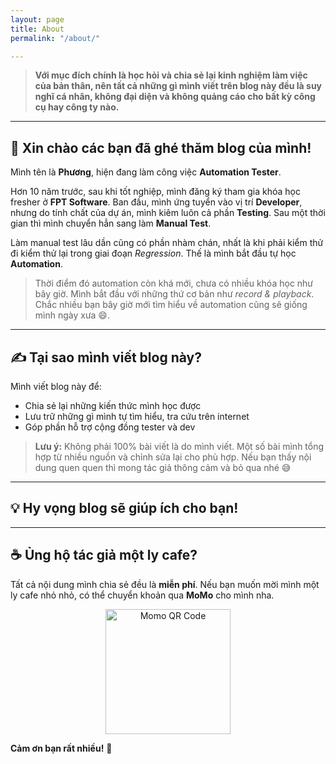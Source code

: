 ```yaml
---
layout: page
title: About
permalink: "/about/"

---
```


> **Với mục đích chính là học hỏi và chia sẻ lại kinh nghiệm làm việc của bản thân, nên tất cả những gì mình viết trên blog này đều là suy nghĩ cá nhân, không đại diện và không quảng cáo cho bất kỳ công cụ hay công ty nào.**

---

## 👋 Xin chào các bạn đã ghé thăm blog của mình!

Mình tên là **Phương**, hiện đang làm công việc **Automation Tester**.

Hơn 10 năm trước, sau khi tốt nghiệp, mình đăng ký tham gia khóa học fresher ở **FPT Software**. Ban đầu, mình ứng tuyển vào vị trí **Developer**, nhưng do tính chất của dự án, mình kiêm luôn cả phần **Testing**. Sau một thời gian thì mình chuyển hẳn sang làm **Manual Test**.

Làm manual test lâu dần cũng có phần nhàm chán, nhất là khi phải kiểm thử đi kiểm thử lại trong giai đoạn *Regression*. Thế là mình bắt đầu tự học **Automation**.

> Thời điểm đó automation còn khá mới, chưa có nhiều khóa học như bây giờ. Mình bắt đầu với những thứ cơ bản như *record & playback*. Chắc nhiều bạn bây giờ mới tìm hiểu về automation cũng sẽ giống mình ngày xưa 😄.

---

## ✍️ Tại sao mình viết blog này?

Mình viết blog này để:
- Chia sẻ lại những kiến thức mình học được
- Lưu trữ những gì mình tự tìm hiểu, tra cứu trên internet
- Góp phần hỗ trợ cộng đồng tester và dev

> **Lưu ý:** Không phải 100% bài viết là do mình viết. Một số bài mình tổng hợp từ nhiều nguồn và chỉnh sửa lại cho phù hợp. Nếu bạn thấy nội dung quen quen thì mong tác giả thông cảm và bỏ qua nhé 😅

---

## 💡 Hy vọng blog sẽ giúp ích cho bạn!

---

## ☕ Ủng hộ tác giả một ly cafe?

Tất cả nội dung mình chia sẻ đều là **miễn phí**. Nếu bạn muốn mời mình một ly cafe nhỏ nhỏ, có thể chuyển khoản qua **MoMo** cho mình nha.  
<p align="center">
  <a href="https://me.momo.vn/X5IouliqfBTzfdseU6TV" target="_blank">
    <img src="/assets/img/momo-qr.png" alt="Momo QR Code" width="200">
  </a>
</p>

**Cảm ơn bạn rất nhiều!** 🙏
